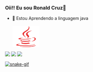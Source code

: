 ### Oii!! Eu sou Ronald Cruz👋
- 🌱 Estou Aprendendo a linguagem java <div style="display: inline_block"><br>
  <img align="center" alt="Rafa-Js" height="70" width="90" src="https://raw.githubusercontent.com/devicons/devicon/master/icons/java/java-plain.svg">
</div>




<div> 
  <a href="https://instagram.com/_ronald_ct" target="_blank"><img src="https://img.shields.io/badge/-Instagram-%23E4405F?style=for-the-badge&logo=instagram&logoColor=white" target="_blank"></a>
  <a href = "mailto:ronaldcruzrct@gmail.com"><img src="https://img.shields.io/badge/-Gmail-%23333?style=for-the-badge&logo=gmail&logoColor=white" target="_blank"></a>
  <a href = "https://wa.me/5579996590993"> <img src="https://img.shields.io/badge/WhatsApp-25D366?style=for-the-badge&logo=whatsapp&logoColor=white" target="_blank"</a>
</div>


![snake-gif](htpps://github.com/RonaldTrindade/RonaldTrindade/blob/output/github-contribution-grid-snake.svg)

